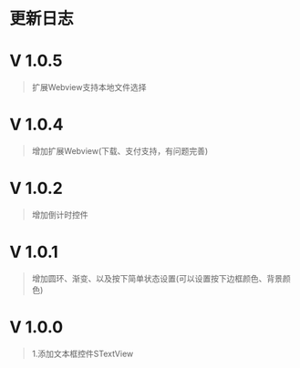 # 更新日志
# V 1.0.5
>扩展Webview支持本地文件选择
# V 1.0.4
>增加扩展Webview(下载、支付支持，有问题完善)
# V 1.0.2
>增加倒计时控件
# V 1.0.1
>增加圆环、渐变、以及按下简单状态设置(可以设置按下边框颜色、背景颜色)
# V 1.0.0
>1.添加文本框控件STextView
